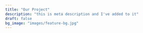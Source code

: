 ```yaml
---
title: "Our Project"
description: "this is meta description and I've added to it"
draft: false
bg_image: "images/feature-bg.jpg"
---
```

